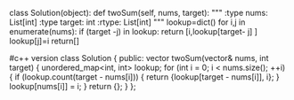 class Solution(object):
    def twoSum(self, nums, target):
        """
        :type nums: List[int]
        :type target: int
        :rtype: List[int]
        """
        lookup=dict()
        for i,j in enumerate(nums):
            if (target -j) in lookup:
                return [i,lookup[target- j] ]
            lookup[j]=i
        return[]    
        
        
        
#c++ version 
class Solution {
public:
    vector<int> twoSum(vector<int>& nums, int target) {
        unordered_map<int, int> lookup;
        for (int i = 0; i < nums.size(); ++i) {
            if (lookup.count(target - nums[i])) {
                return {lookup[target - nums[i]], i};
            }
            lookup[nums[i]] = i;
        }
        return {};
    }
};
        
        
        
        
        
